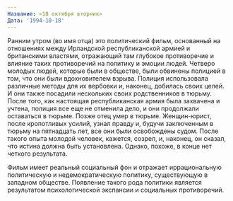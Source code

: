 ```yaml
---
Название: «18 октября вторник»
Дата: '1994-10-18'
---
```


Ранним утром (во имя отца) это политический фильм, основанный на отношениях между Ирландской республиканской армией и британскими властями, отражающий там глубокое противоречие и влияние таких противоречий на политику и эмоции людей. Четверо молодых людей, которые были в обществе, были обвинены полицией в том, что они были вдохновителем взрыва. Полиция использовала различные методы для их вербовки и, наконец, добилась своих целей. И они также посадили нескольких своих родственников в тюрьму. После того, как настоящая республиканская армия была захвачена и учтена, полиция все еще не отменила дело, и они продолжали оставаться в тюрьме. Позже отец умер в тюрьме. Женщин-юрист, после кропотливых усилий, узнал правду и, будучи заключенным в тюрьму на пятнадцать лет, все они были освобождены судом. После такого опыта молодой человек, кажется, созрел, и, наконец, он сказал, что истина должна быть установлена. Однако, похоже, в конце нет четкого результата.

Фильм имеет реальный социальный фон и отражает иррациональную политическую и недемократическую политику, существующую в западном обществе. Появление такого рода политики является результатом психологической экспансии и социальных противоречий.

